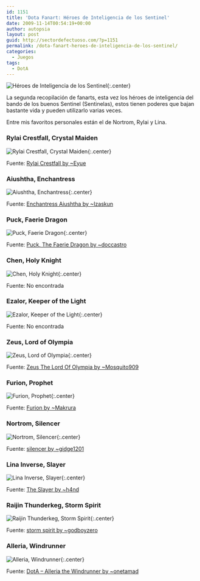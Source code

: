 ```yaml
---
id: 1151
title: 'Dota Fanart: Héroes de Inteligencia de los Sentinel'
date: 2009-11-14T00:54:19+00:00
author: autopsia
layout: post
guid: http://sectordefectuoso.com/?p=1151
permalink: /dota-fanart-heroes-de-inteligencia-de-los-sentinel/
categories:
  - Juegos
tags:
  - DotA
---
```

![Héroes de Inteligencia de los Sentinel](/assets/images/2009/11/inteligenciasentinel.jpg){:.center}

La segunda recopilación de fanarts, esta vez los héroes de inteligencia del bando de los buenos Sentinel (Sentinelas), estos tienen poderes que bajan bastante vida y pueden utilizarlo varias veces.

Entre mis favoritos personales están el de Nortrom, Rylai y Lina.

<!--more-->

### Rylai Crestfall, Crystal Maiden

![Rylai Crestfall, Crystal Maiden](/assets/images/2009/11/rylai-crestfall.jpg){:.center}

Fuente: [Rylai Crestfall by ~Eyue](http://eyue.deviantart.com/art/Rylai-Crestfall-113150232)

### Aiushtha, Enchantress

![Aiushtha, Enchantress](/assets/images/2009/11/aiushtha.jpg){:.center}

Fuente: [Enchantress Aiushtha by ~Izaskun](http://izaskun.deviantart.com/art/Enchantress-Aiushtha-140559726)

### Puck, Faerie Dragon

![Puck, Faerie Dragon](/assets/images/2009/11/puck.jpg){:.center}

Fuente: [Puck, The Faerie Dragon by ~doccastro](http://doccastro.deviantart.com/art/Puck-The-Faerie-Dragon-113611288)

### Chen, Holy Knight

![Chen, Holy Knight](/assets/images/2009/11/chen.jpg){:.center}

Fuente: No encontrada

### Ezalor, Keeper of the Light

![Ezalor, Keeper of the Light](/assets/images/2009/11/ezalor.jpg){:.center}

Fuente: No encontrada

### Zeus, Lord of Olympia

![Zeus, Lord of Olympia](/assets/images/2009/11/zeus.jpg){:.center}

Fuente: [Zeus The Lord Of Olympia by ~Mosquito909](http://mosquito909.deviantart.com/art/Zeus-The-Lord-Of-Olympia-115473384)

### Furion, Prophet

![Furion, Prophet](/assets/images/2009/11/furion.jpg){:.center}

Fuente: [Furion by ~Makrura](http://makrura.deviantart.com/art/Furion-63192191)

### Nortrom, Silencer

![Nortrom, Silencer](/assets/images/2009/11/nortrom.jpg){:.center}

Fuente: [silencer by ~gidge1201](http://gidge1201.deviantart.com/art/silencer-91514657)

### Lina Inverse, Slayer

![Lina Inverse, Slayer](/assets/images/2009/11/lina-inverse.jpg){:.center}

Fuente: [The Slayer by ~h4nd](http://h4nd.deviantart.com/art/Lina-WIP-73321108)

### Raijin Thunderkeg, Storm Spirit

![Raijin Thunderkeg, Storm Spirit](/assets/images/2009/11/raijin-thunderkeg.jpg){:.center}

Fuente: [storm spirit by ~godboyzero](http://godboyzero.deviantart.com/art/storm-spirit-107177855)

### Alleria, Windrunner

![Alleria, Windrunner](/assets/images/2009/11/alleria.jpg){:.center}

Fuente: [DotA &#8211; Alleria the Windrunner by ~onetamad](http://onetamad.deviantart.com/art/DotA-Alleria-the-Windrunner-124532639)
